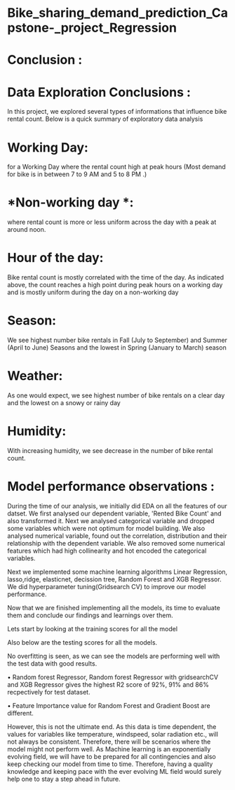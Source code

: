 # Bike_sharing_demand_prediction_Capstone-_project_Regression

# Conclusion :

# Data Exploration Conclusions :

In this project, we explored several types of informations that influence bike rental count. Below is a quick summary of exploratory data analysis

# Working Day:

for a Working Day where the rental count high at peak hours (Most demand for bike is in between 7 to 9 AM and 5 to 8 PM .)

# *Non-working day *:

where rental count is more or less uniform across the day with a peak at around noon.

# Hour of the day:

Bike rental count is mostly correlated with the time of the day. As indicated above, the count reaches a high point during peak hours on a working day and is mostly uniform during the day on a non-working day

# Season:

We see highest number bike rentals in Fall (July to September) and Summer (April to June) Seasons and the lowest in Spring (January to March) season

# Weather:

As one would expect, we see highest number of bike rentals on a clear day and the lowest on a snowy or rainy day

# Humidity:

With increasing humidity, we see decrease in the number of bike rental count.

# Model performance observations :

During the time of our analysis, we initially did EDA on all the features of our datset. We first analysed our dependent variable, 'Rented Bike Count' and also transformed it. Next we analysed categorical variable and dropped some variables which were not optimum for model building. We also analysed numerical variable, found out the correlation, distribution and their relationship with the dependent variable. We also removed some numerical features which had high collinearity and hot encoded the categorical variables.

Next we implemented some machine learning algorithms Linear Regression, lasso,ridge, elasticnet, decission tree, Random Forest and XGB Regressor. We did hyperparameter tuning(Gridsearch CV) to improve our model performance.

Now that we are finished implementing all the models, its time to evaluate them and conclude our findings and learnings over them.

Lets start by looking at the training scores for all the model



Also below are the testing scores for all the models.


No overfitting is seen, as we can see the models are performing well with the test data with good results.

• Random forest Regressor, Random forest Regressor with gridsearchCV and XGB Regressor gives the highest R2 score of 92%, 91% and 86% recpectively for test dataset.

• Feature Importance value for Random Forest and Gradient Boost are different.

However, this is not the ultimate end. As this data is time dependent, the values for variables like temperature, windspeed, solar radiation etc., will not always be consistent. Therefore, there will be scenarios where the model might not perform well. As Machine learning is an exponentially evolving field, we will have to be prepared for all contingencies and also keep checking our model from time to time. Therefore, having a quality knowledge and keeping pace with the ever evolving ML field would surely help one to stay a step ahead in future.
